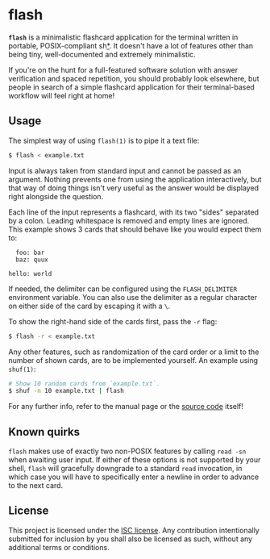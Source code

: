 # flash

**`flash`** is a minimalistic flashcard application for the terminal written in portable, POSIX-compliant sh[*](#known-quirks). It doesn't have a lot of features other than being tiny, well-documented and extremely minimalistic.

If you're on the hunt for a full-featured software solution with answer verification and spaced repetition, you should probably look elsewhere, but people in search of a simple flashcard application for their terminal-based workflow will feel right at home!

## Usage

The simplest way of using `flash(1)` is to pipe it a text file:
```sh
$ flash < example.txt
```

Input is always taken from standard input and cannot be passed as an argument. Nothing prevents one from using the application interactively, but that way of doing things isn't very useful as the answer would be displayed right alongside the question.

Each line of the input represents a flashcard, with its two "sides" separated by a colon. Leading whitespace is removed and empty lines are ignored. This example shows 3 cards that should behave like you would expect them to:
```
  foo: bar
  baz: quux

hello: world
```

If needed, the delimiter can be configured using the `FLASH_DELIMITER` environment variable. You can also use the delimiter as a regular character on either side of the card by escaping it with a `\`.

To show the right-hand side of the cards first, pass the `-r` flag:
```sh
$ flash -r < example.txt
```

Any other features, such as randomization of the card order or a limit to the number of shown cards, are to be implemented yourself. An example using `shuf(1)`:
```sh
# Show 10 random cards from `example.txt`.
$ shuf -n 10 example.txt | flash
```

For any further info, refer to the manual page or the [source code](./flash) itself!

## Known quirks

`flash` makes use of exactly two non-POSIX features by calling `read -sn` when awaiting user input. If either of these options is not supported by your shell, `flash` will gracefully downgrade to a standard `read` invocation, in which case you will have to specifically enter a newline in order to advance to the next card.

## License

This project is licensed under the [ISC license](LICENSE). Any contribution intentionally submitted for inclusion by you shall also be licensed as such, without any additional terms or conditions.
